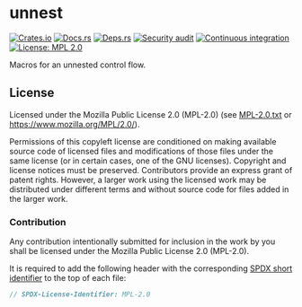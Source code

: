 <!-- SPDX-FileCopyrightText: The unnest authors -->
<!-- SPDX-License-Identifier: MPL-2.0 -->

# unnest

[![Crates.io](https://img.shields.io/crates/v/unnest.svg)](https://crates.io/crates/unnest)
[![Docs.rs](https://docs.rs/unnest/badge.svg)](https://docs.rs/unnest)
[![Deps.rs](https://deps.rs/repo/github/uklotzde/unnest/status.svg)](https://deps.rs/repo/github/uklotzde/unnest)
[![Security audit](https://github.com/uklotzde/unnest/actions/workflows/security-audit.yaml/badge.svg)](https://github.com/uklotzde/unnest/actions/workflows/security-audit.yaml)
[![Continuous integration](https://github.com/uklotzde/unnest/actions/workflows/continuous-integration.yaml/badge.svg)](https://github.com/uklotzde/unnest/actions/workflows/continuous-integration.yaml)
[![License: MPL 2.0](https://img.shields.io/badge/License-MPL_2.0-brightgreen.svg)](https://opensource.org/licenses/MPL-2.0)

Macros for an unnested control flow.

## License

Licensed under the Mozilla Public License 2.0 (MPL-2.0) (see [MPL-2.0.txt](LICENSES/MPL-2.0.txt) or <https://www.mozilla.org/MPL/2.0/>).

Permissions of this copyleft license are conditioned on making available source code of licensed files and modifications of those files under the same license (or in certain cases, one of the GNU licenses). Copyright and license notices must be preserved. Contributors provide an express grant of patent rights. However, a larger work using the licensed work may be distributed under different terms and without source code for files added in the larger work.

### Contribution

Any contribution intentionally submitted for inclusion in the work by you shall be licensed under the Mozilla Public License 2.0 (MPL-2.0).

It is required to add the following header with the corresponding [SPDX short identifier](https://spdx.dev/ids/) to the top of each file:

```rust
// SPDX-License-Identifier: MPL-2.0
```
